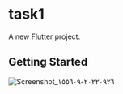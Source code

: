 # task1

A new Flutter project.

## Getting Started

![Screenshot_٢٠٢٢٠٩٢٦-١٥٥٦٠٩](https://user-images.githubusercontent.com/92157668/192308239-18192009-fbed-4019-b3b9-0cce8311c133.jpg)
